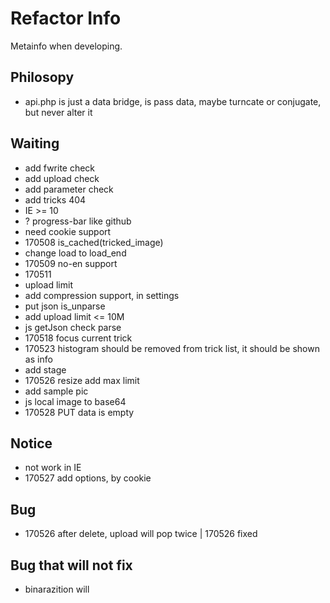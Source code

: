 # Refactor Info
Metainfo when developing.

## Philosopy
- api.php is just a data bridge, is pass data, maybe turncate or conjugate, but never alter it

## Waiting
- add fwrite check
- add upload check
- add parameter check
- add tricks 404
- IE >= 10
- ? progress-bar like github
- need cookie support
- 170508 is_cached(tricked_image)
- change load to load_end
- 170509 no-en support
- 170511
- upload limit 
- add compression support, in settings
- put json is_unparse
- add upload limit <= 10M
- js getJson check parse
- 170518 focus current trick
- 170523 histogram should be removed from trick list, it should be shown as info
- add stage 
- 170526 resize add max limit
- add sample pic
- js local image to base64
- 170528 PUT data is empty

## Notice
- not work in IE
- 170527 add options, by cookie

## Bug
- 170526 after delete, upload will pop twice | 170526 fixed


## Bug that will not fix
- binarazition will



